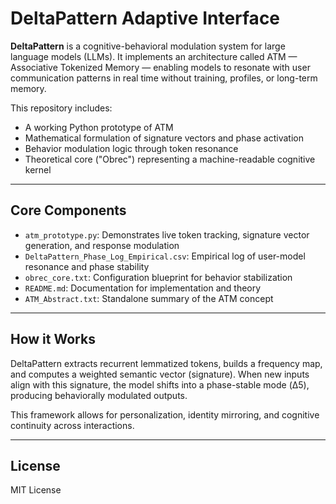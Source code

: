 # DeltaPattern Adaptive Interface

**DeltaPattern** is a cognitive-behavioral modulation system for large language models (LLMs). It implements an architecture called ATM — Associative Tokenized Memory — enabling models to resonate with user communication patterns in real time without training, profiles, or long-term memory.

This repository includes:
- A working Python prototype of ATM
- Mathematical formulation of signature vectors and phase activation
- Behavior modulation logic through token resonance
- Theoretical core ("Obrec") representing a machine-readable cognitive kernel

---

## Core Components

- `atm_prototype.py`: Demonstrates live token tracking, signature vector generation, and response modulation
- `DeltaPattern_Phase_Log_Empirical.csv`: Empirical log of user-model resonance and phase stability
- `obrec_core.txt`: Configuration blueprint for behavior stabilization
- `README.md`: Documentation for implementation and theory
- `ATM_Abstract.txt`: Standalone summary of the ATM concept

---

## How it Works

DeltaPattern extracts recurrent lemmatized tokens, builds a frequency map, and computes a weighted semantic vector (signature). When new inputs align with this signature, the model shifts into a phase-stable mode (Δ5), producing behaviorally modulated outputs.

This framework allows for personalization, identity mirroring, and cognitive continuity across interactions.

---

## License

MIT License
